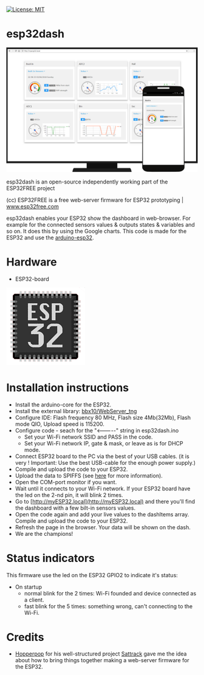 [![License: MIT](https://img.shields.io/badge/License-MIT-yellow.svg)](https://opensource.org/licenses/MIT)

# esp32dash

![alt text](https://github.com/0megaIT/esp32dash/blob/master/img/mock-up4-git.png)


esp32dash is an open-source independently working part of the ESP32FREE project

(cc) ESP32FREE is a free web-server firmware for ESP32 prototyping | www.esp32free.com

esp32dash enables your ESP32 show the dashboard in web-browser.
For example for the connected sensors values & outputs states & variables and so on. 
It does this by using the Google charts. This code is made for the ESP32 and use the [arduino-esp32](https://github.com/espressif/arduino-esp32).

# Hardware
- ESP32-board

![alt text](https://github.com/0megaIT/esp32dash/blob/master/img/ESP32-chip-icon.png)

# Installation instructions
- Install the arduino-core for the ESP32.
- Install the external library: [bbx10/WebServer_tng](https://github.com/bbx10/WebServer_tng)
- Configure IDE: Flash frequency 80 MHz, Flash size 4Mb(32Mb), Flash mode QIO, Upload speed is 115200.
- Configure code - seach for the "<-----" string in esp32dash.ino 
  - Set your Wi-Fi network SSID and PASS in the code. 
  - Set your Wi-Fi network IP, gate & mask, or leave as is for DHCP mode.
- Connect ESP32 board to the PC via the best of your USB cables. 
(it is very ! Important: Use the best USB-cable for the enough power supply.)
- Compile and upload the code to your ESP32.
- Upload the data to SPIFFS (see [here](https://github.com/me-no-dev/arduino-esp32fs-plugin) for more information).
- Open the COM-port monitor if you want.
- Wait until it connects to your Wi-Fi network. If your ESP32 board have the led on the 2-nd pin, it will blink 2 times.
- Go to [http://myESP32.local](http://myESP32.local) and there you'll find the dashboard with a few bilt-in sensors values. 
- Open the code again and add your live values to the dashItems array. Compile and upload the code to your ESP32.
- Refresh the page in the browser. Your data will be shown on the dash.
- We are the champions!

# Status indicators
This firmware use the led on the ESP32 GPIO2 to indicate it's status:
- On startup
  - normal blink for the 2 times: Wi-Fi founded and device connected as a client.
  - fast blink for the 5 times: something wrong, can't connecting to the Wi-Fi.

# Credits
- [Hopperpop](https://github.com/Hopperpop) for his well-structured project [Sattrack](https://github.com/Hopperpop/Sattrack) gave me the idea about how to bring things together making a web-server firmware for the ESP32.

